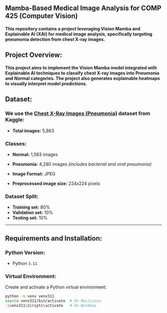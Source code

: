## Mamba-Based Medical Image Analysis for COMP 425 (Computer Vision)

#### This repository contains a project leveraging Vision Mamba and Explainable AI (XAI) for medical image analysis, specifically targeting pneumonia detection from chest X-ray images.

## Project Overview:

#### This project aims to implement the Vision Mamba model integrated with Explainable AI techniques to classify chest X-ray images into Pneumonia and Normal categories. The project also generates explainable heatmaps to visually interpret model predictions.

## Dataset:

### We use the [Chest X-Ray Images (Pneumonia)](https://www.kaggle.com/datasets/paultimothymooney/chest-xray-pneumonia) dataset from Kaggle:

- **Total images:** 5,863  

### Classes:
- **Normal:** 1,583 images  
- **Pneumonia:** 4,280 images *(includes bacterial and viral pneumonia)*  

- **Image Format:** JPEG  
- **Preprocessed image size:** 224x224 pixels  

### Dataset Split:
- **Training set:** 80%  
- **Validation set:** 10%  
- **Testing set:** 10%  

---

## Requirements and Installation:

### Python Version:
- Python `3.11`

### Virtual Environment:

Create and activate a Python virtual environment:
```bash
python -m venv venv311
source venv311/bin/activate  # On Mac/Linux
.\venv311\Scripts\activate   # On Windows
